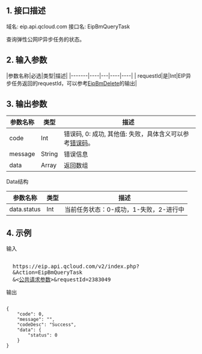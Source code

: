 ## 1. 接口描述
 
域名: eip.api.qcloud.com
接口名: EipBmQueryTask

查询弹性公网IP异步任务的状态。

 

## 2. 输入参数
 
|参数名称|必选|类型|描述|
|-------|----|---|----|----|
| requestId|是|Int|EIP异步任务返回的requestId，可以参考[EipBmDelete]()的输出|

## 3. 输出参数
| 参数名称 | 类型 | 描述 |
|---------|---------|---------|
| code |  Int | 错误码, 0: 成功, 其他值: 失败，具体含义可以参考[错误码]()。 |
| message |   String | 错误信息 |
| data |   Array | 返回数组 |

Data结构

|参数名称|类型|描述|
|---|---|---|
| data.status | Int | 当前任务状态：0-成功，1-失败，2-进行中|

## 4. 示例
 
输入
<pre>

  https://eip.api.qcloud.com/v2/index.php?
  &Action=EipBmQueryTask
  &<<a href="https://www.qcloud.com/doc/api/229/6976">公共请求参数</a>>&requestId=2383049
</pre>

输出
```

{
    "code": 0,
    "message": "",
    "codeDesc": "Success",
    "data": {
        "status": 0
    }
}

```

